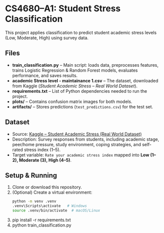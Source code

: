 # CS4680–A1: Student Stress Classification

This project applies classification to predict student academic stress levels (Low, Moderate, High) using survey data.

## Files
- **train_classification.py** – Main script: loads data, preprocesses features, trains Logistic Regression & Random Forest models, evaluates performance, and saves results.
- **academic Stress level - maintainance 1.csv** – The dataset, downloaded from Kaggle (*Student Academic Stress – Real World Dataset*).
- **requirements.txt** – List of Python dependencies needed to run the project.
- **plots/** – Contains confusion matrix images for both models.
- **artifacts/** – Stores predictions (`test_predictions.csv`) for the test set.

## Dataset
- Source: [Kaggle – Student Academic Stress (Real World Dataset)](https://www.kaggle.com/datasets/poushal02/student-academic-stress-real-world-dataset)  
- Description: Survey responses from students, including academic stage, peer/home pressure, study environment, coping strategies, and self-rated stress index (1–5).  
- Target variable: `Rate your academic stress index` mapped into **Low (1–2), Moderate (3), High (4–5)**.

## Setup & Running
1. Clone or download this repository.
2. (Optional) Create a virtual environment:
   ```bash
   python -m venv .venv
   .venv\Scripts\activate   # Windows
   source .venv/bin/activate  # macOS/Linux
3. pip install -r requirements.txt
4. python train_classification.py

